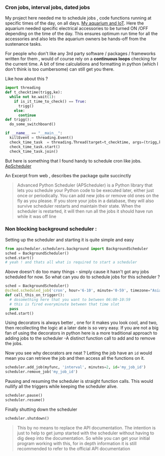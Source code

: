 ### Cron jobs, interval jobs, dated jobs

My project here needed me to schedule jobs , code functions running at specific times of the day, on all days. [My aquarium and IoT](https://kneerunjun.github.io/aquascape-minder/). Here the aquarium needed specific electrical accessories to be turned ON /OFF depending on the time of the day. This ensures optimum run time for all the accessories and also lets the aquarium owners be hands-off from the sustenance tasks.

For people who don't like any 3rd party software / packages / frameworks written for them , would of course rely on a __continuous loops__ checking for the current time. A bit of time calculations and formatting in python (which I don't think is too cumbersome) can still get you there.

Like how about this ?

```python
import threading
def t_checktime(trigg,ke):
  while not ke.wait(1):
    if is_it_time_to_check() == True:
      trigg()
    else:
      continue
def trigg():
  do_some_switchboard()

if __name__ == "__main__":
  killEvent = threading.Event()
  check_time_task  = threading.Thread(target=t_checktime, args=(trigg,killEvent))
  check_time_task.start()
  check_time_task.join()
```

But here is something that I found handy to schedule cron like jobs. [ApScheduler](https://apscheduler.readthedocs.io/en/latest/userguide.html)

An Excerpt from web , describes the package quite succinctly

>Advanced Python Scheduler (APScheduler) is a Python library that lets you schedule your Python code to be executed later, either just once or periodically. You can add new jobs or remove old ones on the fly as you please. If you store your jobs in a database, they will also survive scheduler restarts and maintain their state. When the scheduler is restarted, it will then run all the jobs it should have run while it was off line

### Non blocking background scheduler :

Setting up the scheduler and starting it is quite simple and easy

```python
from apscheduler.schedulers.background import BackgroundScheduler
sched = BackgroundScheduler()
sched.start()
# yeah ! and thats all what is required to start a scheduler
```

Above doesn't do too many things - simply cause it hasn't got any jobs scheduled for now. So what can you do to schedule jobs for this scheduler ?

```python
sched = BackgroundScheduler()
@sched.scheduled_job('cron', hour='6-10', minute='0-59', timezone="Asia/Kolkata")
def call_this_on_trigger():
  # dosomething here that you want to between 06:00-10:59
  # this is fired everyminute between that time slot
  pass
sched.start()
```

Using decorators is always better , one for it makes you look cool, and two, then recollecting the logic at a later date is so very easy. If you are not a big fan of using the decorators in python here is a more traditional approach to adding jobs to the scheduler -A distinct function call to add and to remove the jobs.

Now you see why decorators are neat ? Letting the job have an `id` would mean you can retrieve the job and then access all the functions on it.

```python
scheduler.add_job(myfunc, 'interval', minutes=2, id='my_job_id')
scheduler.remove_job('my_job_id')
```
Pausing and resuming the scheduler is straight function calls. This would nullify all the triggers while keeping the scheduler alive.

```python
scheduler.pause()
scheduler.resume()
```

Finally shutting down the scheduler

```python
scheduler.shutdown()
```
> This by no means to replace the API documentation. The intention is just to help to get jump started with the scheduler without having to dig deep into the documentation. So while you can get your initial program working with this, for in depth information it is still recommended to refer to the official API documentation
